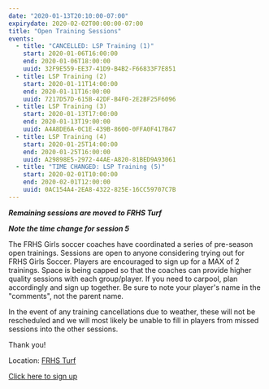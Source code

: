 ```yaml
---
date: "2020-01-13T20:10:00-07:00"
expirydate: 2020-02-02T00:00:00-07:00
title: "Open Training Sessions"
events:
  - title: "CANCELLED: LSP Training (1)"
    start: 2020-01-06T16:00:00
    end: 2020-01-06T18:00:00
    uuid: 32F9E559-EE37-41D9-B4B2-F66833F7E851
  - title: LSP Training (2)
    start: 2020-01-11T14:00:00
    end: 2020-01-11T16:00:00
    uuid: 7217D57D-615B-42DF-B4F0-2E2BF25F6096
  - title: LSP Training (3)
    start: 2020-01-13T17:00:00
    end: 2020-01-13T19:00:00
    uuid: A4A8DE6A-0C1E-439B-8600-0FFA0F417B47
  - title: LSP Training (4)
    start: 2020-01-25T14:00:00
    end: 2020-01-25T16:00:00
    uuid: A29898E5-2972-44AE-A820-81BED9A93061
  - title: "TIME CHANGED: LSP Training (5)"
    start: 2020-02-01T10:00:00
    end: 2020-02-01T12:00:00
    uuid: 0AC154A4-2EA8-4322-825E-16CC59707C7B
---
```


***Remaining sessions are moved to FRHS Turf***

***Note the time change for session 5***

The FRHS Girls soccer coaches have coordinated a series of pre-season open
trainings. Sessions are open to anyone considering trying out for FRHS Girls
Soccer. Players are encouraged to sign up for a MAX of 2 trainings. <!--more-->
Space is being capped so that the coaches can provide higher quality sessions
with each group/player. If you need to carpool, plan accordingly and sign up
together. Be sure to note your player's name in the "comments", not the parent
name.

In the event of any training cancellations due to weather, these will not be
rescheduled and we will most likely be unable to fill in players from missed
sessions into the other sessions.

Thank you!

Location: [FRHS Turf][turf]

[Click here to sign up][1]

[1]: https://www.signupgenius.com/go/20F0E44ADAF29AAFB6-frhs
[turf]: https://goo.gl/maps/jyMaFSoHBzKSjK94A
